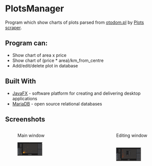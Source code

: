 # PlotsManager

Program which show charts of plots parsed from [otodom.pl](https://www.otodom.pl/) by [Plots scraper](https://github.com/Dimonium-239/Scraper).

## Program can:
- Show chart of area x price
- Show chart of (price * area)/km_from_centre
- Add/edit/delete plot in database

## Built With
* [JavaFX](https://openjfx.io/) - software platform for creating and delivering desktop applications
* [MariaDB](https://mariadb.org/) - open source relational databases

## Screenshots 
<div style="width:600px;">
    <figure class="image1" style="width:200px; float:left;">
        <figcaption>Main window</figcaption>
        <p><img src="https://github.com/Dimonium-239/PlotsManager/blob/master/Screenshots/MainWindowPlots.png" width="40%" alt="Main window"></p>
    </figure>
    <figure class="image2" style="width:200px; float:right;">
        <figcaption>Editing window</figcaption><br>
        <p><img src="https://github.com/Dimonium-239/PlotsManager/blob/master/Screenshots/EditPlotPlots.png" width="40%" alt="Editing window"></p>
    </figure>
</div>
